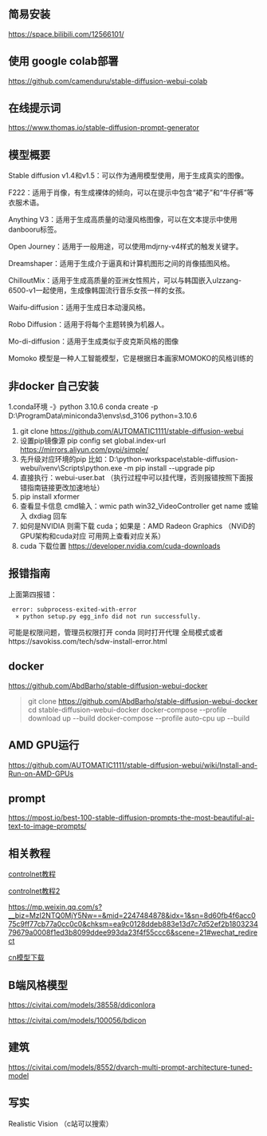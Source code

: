 

## 简易安装 

https://space.bilibili.com/12566101/

##  使用 google colab部署
https://github.com/camenduru/stable-diffusion-webui-colab

## 在线提示词
https://www.thomas.io/stable-diffusion-prompt-generator

## 模型概要
Stable diffusion v1.4和v1.5：可以作为通用模型使用，用于生成真实的图像。

F222：适用于肖像，有生成裸体的倾向，可以在提示中包含“裙子”和“牛仔裤”等衣服术语。

Anything V3：适用于生成高质量的动漫风格图像，可以在文本提示中使用danbooru标签。

Open Journey：适用于一般用途，可以使用mdjrny-v4样式的触发关键字。

Dreamshaper：适用于生成介于逼真和计算机图形之间的肖像插图风格。

ChilloutMix：适用于生成高质量的亚洲女性照片，可以与韩国嵌入ulzzang-6500-v1一起使用，生成像韩国流行音乐女孩一样的女孩。

Waifu-diffusion：适用于生成日本动漫风格。

Robo Diffusion：适用于将每个主题转换为机器人。

Mo-di-diffusion：适用于生成类似于皮克斯风格的图像

Momoko 模型是一种人工智能模型，它是根据日本画家MOMOKO的风格训练的


## 非docker 自己安装


1.conda环境 -》python 3.10.6
conda create -p D:\ProgramData\miniconda3\envs\sd_3106 python=3.10.6
1. git clone https://github.com/AUTOMATIC1111/stable-diffusion-webui
2. 设置pip镜像源 pip config set global.index-url https://mirrors.aliyun.com/pypi/simple/
3. 先升级对应环境的pip 比如：D:\python-workspace\stable-diffusion-webui\venv\Scripts\python.exe -m pip install --upgrade pip
4. 直接执行：webui-user.bat （执行过程中可以挂代理，否则报错按照下面报错指南链接更改加速地址）
6. pip install xformer 
7. 查看显卡信息 cmd输入：wmic path win32_VideoController get name 或输入 dxdiag 回车
8. 如何是NVIDIA 则需下载 cuda；如果是：AMD Radeon Graphics （NViD的GPU架构和cuda对应 可用网上查看对应关系）
9.  cuda 下载位置 https://developer.nvidia.com/cuda-downloads

## 报错指南
上面第四报错：
```
 error: subprocess-exited-with-error
  × python setup.py egg_info did not run successfully.
```
可能是权限问题，管理员权限打开 conda 同时打开代理 全局模式或者https://savokiss.com/tech/sdw-install-error.html


## docker
https://github.com/AbdBarho/stable-diffusion-webui-docker

> git clone https://github.com/AbdBarho/stable-diffusion-webui-docker
> cd stable-diffusion-webui-docker
> docker-compose --profile download up --build
> docker-compose --profile auto-cpu up --build

## AMD GPU运行

https://github.com/AUTOMATIC1111/stable-diffusion-webui/wiki/Install-and-Run-on-AMD-GPUs


## prompt
https://mpost.io/best-100-stable-diffusion-prompts-the-most-beautiful-ai-text-to-image-prompts/


## 相关教程
[controlnet教程](https://www.uisdc.com/controlnet)

[controlnet教程2](https://www.uisdc.com/controlnet-2)

https://mp.weixin.qq.com/s?__biz=MzI2NTQ0MjY5Nw==&mid=2247484878&idx=1&sn=8d60fb4f6acc075c9ff77cb77a0cc0c0&chksm=ea9c0128ddeb883e13d7c7d52ef2b180323479679a0008f1ed3b8099ddee993da23f4f55ccc6&scene=21#wechat_redirect

[cn模型下载](https://huggingface.co/lllyasviel/ControlNet/tree/main/models)

## B端风格模型
https://civitai.com/models/38558/ddiconlora

https://civitai.com/models/100056/bdicon


## 建筑
https://civitai.com/models/8552/dvarch-multi-prompt-architecture-tuned-model

## 写实 
Realistic Vision （c站可以搜索）
